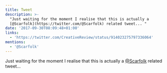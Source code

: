 ```yaml
---
title: Tweet
description: >-
  "Just waiting for the moment I realise that this is actually a
  [@Scarfolk](https://twitter.com/@Scarfolk) related tweet... "
date: '2017-09-30T08:09:48+01:00'
links:
  - 'https://twitter.com/CreativeReview/status/914023275797336064'
mentions:
  - '@Scarfolk'
---
```

Just waiting for the moment I realise that this is actually a [@Scarfolk](https://twitter.com/@Scarfolk) related tweet... 
